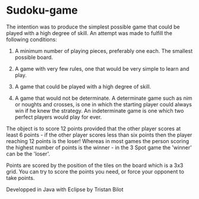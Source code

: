 # Sudoku-game

The intention was to produce the simplest possible game that could be played with a high degree of skill. An attempt was made to fulfill the following conditions:

1. A minimum number of playing pieces, preferably one each. 
The smallest possible board.

2. A game with very few rules, one that would be very simple to learn and play.

3. A game that could be played with a high degree of skill.

4. A game that would not be determinate. A determinate game such as nim or noughts and crosses, is one in which the starting player could always win if he knew the strategy. An indeterminate game is one which two perfect players would play for ever.

The object is to score 12 points provided that the other player scores at least 6 points - if the other player scores less than six points then the player reaching 12 points is the loser! Whereas in most games the person scoring the highest number of points is the winner - in the 3 Spot game the 'winner' can be the 'loser'.

Points are scored by the position of the tiles on the board which is a 3x3 grid. You can try to score the points you need, or force your opponent to take points.

Developped in Java with Eclipse by Tristan Bilot 
